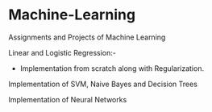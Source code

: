 # Machine-Learning
Assignments and Projects of Machine Learning

Linear and Logistic Regression:-
* Implementation from scratch along with Regularization.

Implementation of SVM, Naive Bayes and Decision Trees

Implementation of Neural Networks
